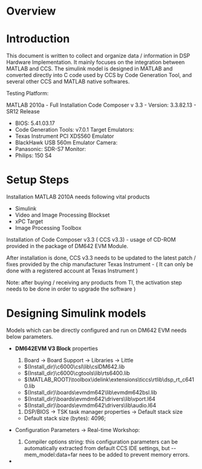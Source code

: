 # Overview #


# Introduction #

This document is written to collect and organize data / information in DSP Hardware Implementation. It mainly focuses on the integration between MATLAB and CCS. The simulink model is designed in MATLAB and converted directly into C code used by CCS by Code Generation Tool, and several other CCS and MATLAB native softwares.

Testing Platform:

MATLAB 2010a - Full Installation
Code Composer v 3.3 - Version: 3.3.82.13 - SR12 Release
  * BIOS: 5.41.03.17
  * Code Generation Tools: v7.0.1
Target Emulators:
  * Texas Instrument PCI XDS560 Emulator
  * BlackHawk USB 560m Emulator
Camera:
  * Panasonic: SDR-S7
Monitor:
  * Philips: 150 S4

# Setup Steps #

Installation MATLAB 2010A needs following vital products
  * Simulink
  * Video and Image Processing Blockset
  * xPC Target
  * Image Processing Toolbox

Installation of Code Composer v3.3 ( CCS v3.3) - usage of CD-ROM provided in the package of DM642 EVM Module.

After installation is done, CCS v3.3 needs to be updated to the latest patch / fixes provided by the chip manufacturer Texas Instrument - ( It can only be done with a registered account at Texas Instrument )

Note: after buying / receiving any products from TI, the activation step needs to be done in order to upgrade the software )


# Designing Simulink models #

Models which can be directly configured and run on DM642 EVM needs below parameters.

  * **DM642EVM V3 Block** properties
    1. Board -> Board Support -> Libraries -> Little
      * $(Install\_dir)\c6000\csl\lib\cslDM642.lib
      * $(Install\_dir)\c6000\cgtools\lib\rts6400.lib
      * $(MATLAB\_ROOT)\toolbox\idelink\extensions\ticcs\rtlib\dsp\_rt\_c6410.lib
      * $(Install\_dir)\boards\evmdm642\lib\evmdm642bsl.lib
      * $(Install\_dir)\boards\evmdm642\drivers\lib\vport.l64
      * $(Install\_dir)\boards\evmdm642\drivers\lib\audio.l64
    1. DSP/BIOS -> TSK task manager properties -> Default stack size
      * Default stack size (bytes): 4096;

  * Configuration Parameters -> Real-time Workshop:
    1. Compiler options string: this configuration parameters can be automatically extracted from default CCS IDE settings, but --mem\_model:data=far nees to be added to prevent memory errors.

  * 



